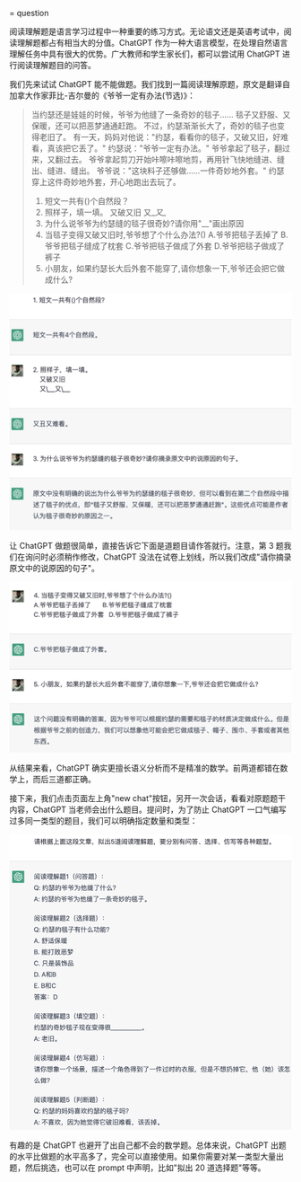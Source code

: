 = question

阅读理解题是语言学习过程中一种重要的练习方式。无论语文还是英语考试中，阅读理解题都占有相当大的分值。ChatGPT 作为一种大语言模型，在处理自然语言理解任务中具有很大的优势。广大教师和学生家长们，都可以尝试用 ChatGPT 进行阅读理解题目的问答。

我们先来试试 ChatGPT 能不能做题。我们找到一篇阅读理解原题，原文是翻译自加拿大作家菲比-吉尔曼的《爷爷一定有办法(节选)》：

> 当约瑟还是娃娃的时候，爷爷为他缝了一条奇妙的毯子……
> 毯子又舒服、又保暖，还可以把恶梦通通赶跑。
> 不过，约瑟渐渐长大了，奇妙的毯子也变得老旧了。
> 有一天，妈妈对他说："约瑟，看看你的毯子，又破又旧，好难看，真该把它丢了。"
> 约瑟说："爷爷一定有办法。"
> 爷爷拿起了毯子，翻过来，又翻过去。
> 爷爷拿起剪刀开始咔嚓咔嚓地剪，再用针飞快地缝进、缝出、缝进、缝出。
> 爷爷说："这块料子还够做……一件奇妙地外套。"
> 约瑟穿上这件奇妙地外套，开心地跑出去玩了。
> 
> 1. 短文一共有()个自然段？
> 2. 照样子，填一填。
>     又破又旧
>     又\__又\__
> 3. 为什么说爷爷为约瑟缝的毯子很奇妙?请你用"\__"画出原因
> 4. 当毯子变得又破又旧时,爷爷想了个什么办法?()
> A.爷爷把毯子丢掉了       B.爷爷把毯子缝成了枕套
> C.爷爷把毯子做成了外套   D.爷爷把毯子做成了裤子
> 5. 小朋友，如果约瑟长大后外套不能穿了,请你想象一下,爷爷还会把它做成什么?

![](/images/awesome/question-1.png)

让 ChatGPT 做题很简单，直接告诉它下面是道题目请作答就行。注意，第 3 题我们在询问时必须稍作修改，ChatGPT 没法在试卷上划线，所以我们改成"请你摘录原文中的说原因的句子"。

![](/images/awesome/question-2.png)

从结果来看，ChatGPT 确实更擅长语义分析而不是精准的数学。前两道都错在数学上，而后三道都正确。

接下来，我们点击页面左上角"new chat"按钮，另开一次会话，看看对原题题干内容，ChatGPT 当老师会出什么题目。提问时，为了防止 ChatGPT 一口气编写过多同一类型的题目，我们可以明确指定数量和类型：

![](/images/awesome/question-3.png)

有趣的是 ChatGPT 也避开了出自己都不会的数学题。总体来说，ChatGPT 出题的水平比做题的水平高多了，完全可以直接使用。如果你需要对某一类型大量出题，然后挑选，也可以在 prompt 中声明，比如"拟出 20 道选择题"等等。

